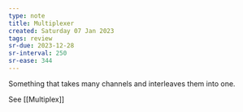 ```yaml
---
type: note
title: Multiplexer
created: Saturday 07 Jan 2023
tags: review
sr-due: 2023-12-28
sr-interval: 250
sr-ease: 344
---
```


Something that takes many channels and interleaves them into one.

See [[Multiplex]]